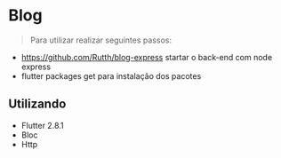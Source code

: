 # Blog

> Para utilizar realizar seguintes passos:
- https://github.com/Rutth/blog-express startar o back-end com node express
- flutter packages get para instalação dos pacotes


## Utilizando

- Flutter 2.8.1
- Bloc
- Http


